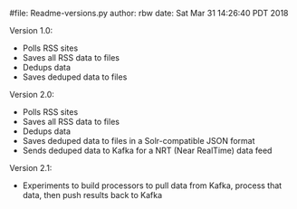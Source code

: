 #file:    Readme-versions.py
author:  rbw
date:    Sat Mar 31 14:26:40 PDT 2018

Version 1.0:

  - Polls RSS sites
  - Saves all RSS data to files
  - Dedups data
  - Saves deduped data to files

Version 2.0:

  - Polls RSS sites
  - Saves all RSS data to files
  - Dedups data
  - Saves deduped data to files in a Solr-compatible JSON format
  - Sends deduped data to Kafka for a NRT (Near RealTime) data feed

Version 2.1:

  - Experiments to build processors to pull data from Kafka, process
    that data, then push results back to Kafka

